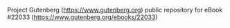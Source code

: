 Project Gutenberg (https://www.gutenberg.org) public repository for eBook #22033 (https://www.gutenberg.org/ebooks/22033)

